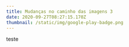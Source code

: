 ```yaml
---
title: Mudanças no caminho das imagens 3
date: 2020-09-27T08:27:15.170Z
thumbnail: /static/img/google-play-badge.png
---
```

teste